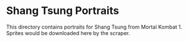 # Shang Tsung Portraits

This directory contains portraits for Shang Tsung from Mortal Kombat 1.
Sprites would be downloaded here by the scraper.
